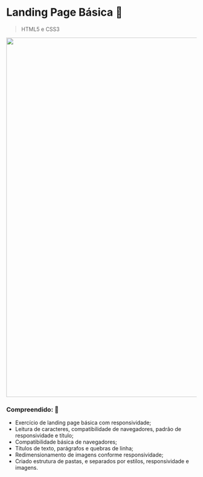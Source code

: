 # Landing Page Básica  :page_facing_up:

> HTML5 e CSS3

<div align="center"> 
  <img src="https://github.com/targino-dev/html-css-landing-pages/assets/107009616/4cff4612-1e35-4c13-9f47-ff1adee77908" width="950px height="456" ">
</div>


### Compreendido:  🧠
- Exercício de landing page básica com responsividade;
- Leitura de caracteres, compatibilidade de navegadores, padrão de responsividade e título;
- Compatibilidade básica de navegadores;
- Títulos de texto, parágrafos e quebras de linha;
- Redimensionamento de imagens conforme responsividade;
- Criado estrutura de pastas, e separados por estilos, responsividade e imagens.

